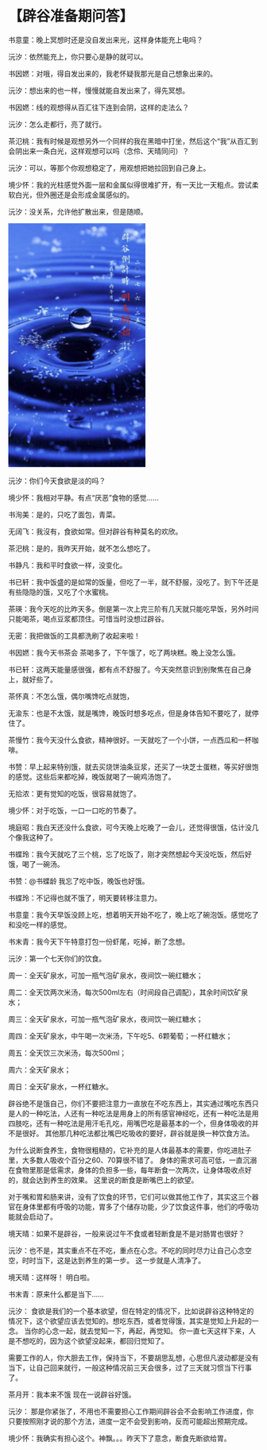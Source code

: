 # 【辟谷准备期问答】

书意童：晚上冥想时还是没自发出来光，这样身体能充上电吗？

沅汐：依然能充上，你只要心是静的就可以。

书因㜣：对哦，得自发出来的，我老怀疑我那光是自己想象出来的。

沅汐：想出来的也一样，慢慢就能自发出来了，得先冥想。

书因㜣：线的观想得从百汇往下连到会阴，这样的走法么？

沅汐：怎么走都行，亮了就行。

茶氾桃：我有时候是观想另外一个同样的我在黑暗中打坐，然后这个“我”从百汇到会阴出来一条白光，这样观想可以吗（念伶、天晴同问）？

沅汐：可以，等那个你观想稳定了，用观想把她拉回到自己身上。

境少怀：我的光柱感觉外面一层和金属似得很难扩开，有一天比一天粗点。尝试柔软白光，但外圈还是会形成金属感似的。

沅汐：没关系，允许他扩散出来，但是随顺。

![](../../.gitbook/assets/image%20%283%29.png)


  


沅汐：你们今天食欲是淡的吗？

境少怀：我相对平静。有点“厌恶”食物的感觉……

书洵美：是的，只吃了面包，青菜。

无阔飞：我沒有，食欲如常。但对辟谷有种莫名的欢欣。

茶汜桃：是的，我昨天开始，就不怎么想吃了。

书静凡：我和平时食欲一样，没变化。

书已轩：我中饭盛的是如常的饭量，但吃了一半，就不舒服，没吃了。到下午还是有些隐隐的饿，又吃了个水蜜桃。

茶瑛：我今天吃的比昨天多。倒是第一次上完三阶有几天就只能吃早饭，另外时间只能喝茶，喝点豆浆都顶住。可惜当时没想过辟谷。

无密：我把做饭的工具都洗刷了收起来啦！

书因㜣：我今天书茶会 茶喝多了，下午饿了，吃了两块糕。晚上没怎么饿。

书已轩：这两天能量感很强，都有点不舒服了。今天突然意识到别聚焦在自己身上，就好些了。

茶怀真：不怎么饿，偶尔嘴馋吃点就饱，

无渝东：也是不太饿，就是嘴馋，晚饭时想多吃点，但是身体告知不要吃了，就停住了。

茶慢竹：我今天没什么食欲，精神很好。一天就吃了一个小饼，一点西瓜和一杯咖啡。

书赞：早上起来特别饿，就去买烧饼油条豆浆，还买了一块芝士蛋糕，等买好很饱的感觉。这些后来都吃掉，晚饭就喝了一碗鸡汤饱了。

无拾浓：更有觉知的吃饭，很容易就饱了。

境少怀：对于吃饭，一口一口吃的节奏了。

境庭昭：我白天还没什么食欲，可今天晚上吃晚了一会儿，还觉得很饿，估计没几个像我这种了。

书蝶玲：我今天就吃了三个桃，忘了吃饭了，刚才突然想起今天没吃饭，然后好饿，喝了一碗汤。

书赞：@书蝶龄 我忘了吃中饭，晚饭也好饿。

书蝶玲：不记得也就不饿了，明天要转移注意力。

书意童：我今天早饭没顾上吃，想着明天开始不吃了，晚上吃了碗泡饭。感觉吃了和没吃一样的感觉。

书末青：我今天下午特意打包一份虾尾，吃掉，断了念想。

沅汐：第一个七天你们的饮食。

周一：全天矿泉水，可加一瓶气泡矿泉水，夜间饮一碗红糖水；

周二：全天饮两次米汤，每次500ml左右（时间段自己调配），其余时间饮矿泉水；

周三：全天矿泉水，可加一瓶气泡矿泉水，夜间饮一碗红糖水；

周四：全天矿泉水，中午喝一次米汤，下午吃5、6颗葡萄；一杯红糖水；

周五：全天饮三次米汤，每次500ml；

周六：全天矿泉水；

周日：全天矿泉水，一杯红糖水。

辟谷绝不是饿自己，你们不要把注意力一直放在不吃东西上，其实通过嘴吃东西只是人的一种吃法，人还有一种吃法是用身上的所有感官神经吃，还有一种吃法是用四肢吃，还有一种吃法是用汗毛孔吃，用嘴巴吃是最基本的一个，但身体吸收的并不是很好。 其他那几种吃法都比嘴巴吃吸收的要好，辟谷就是换一种饮食方法。

为什么说断食养生，食物很粗糙的，它补充的是人体最基本的需要，你吃进肚子里，大多数人吸收个百分之60、70算很不错了。 身体的需求可高可低，一直沉溺在食物里那是低需求，身体的负担多一些，每年断食一次两次，让身体吸收点好的，就会达到养生的效果。 这里说的断食是断嘴巴上的欲望。

对于嘴和胃和肠来讲，没有了饮食的环节，它们可以做其他工作了，其实这三个器官在身体里都有呼吸的功能，胃多了个储存功能，少了饮食这件事，他们的呼吸功能就会启动了。

境天晴：如果不是辟谷，一般来说过午不食或者轻断食是不是对肠胃也很好？

沅汐：也不是，其实重点不在不吃，重点在心念。不吃的同时尽力让自己心念空空，时时当下，这是达到养生的第一步。 这一步就是人清净了。

境天晴：这样呀！ 明白啦。

书末青：原来什么都是当下……

沅汐：   食欲是我们的一个基本欲望，但在特定的情况下，比如说辟谷这种特定的情况下，这个欲望应该去觉知的。想吃东西，或者觉得饿，其实是觉知上升起的一念。 当你的心念一起，就去觉知一下，再起，再觉知。 你一直七天这样下来，人是不想吃的，因为这个欲望没起来，都回归觉知了。

需要工作的人，你大胆去工作，保持当下，不要胡思乱想，心思但凡波动都是没有当下，让自己回来就行，一般这种情况前三天会很多，过了三天就习惯当下行事了。

茶月开：我本来不饿 现在一说辟谷好饿。

沅汐： 那是你紧张了，不用也不需要担心工作期间辟谷会不会影响工作进度，你只要按照刚才说的那个方法，进度一定不会受到影响，反而可能超出预期完成。

境少怀：我确实有担心这个。神飘。。。昨天下了意念，断食先断欲给胃。


